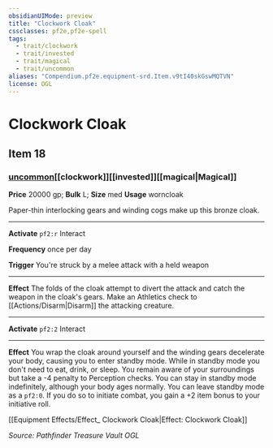 ```yaml
---
obsidianUIMode: preview
title: "Clockwork Cloak"
cssclasses: pf2e,pf2e-spell
tags:
  - trait/clockwork
  - trait/invested
  - trait/magical
  - trait/uncommon
aliases: "Compendium.pf2e.equipment-srd.Item.v9tI40skGswMQTVN"
license: OGL
---
```

# Clockwork Cloak
## Item 18
### [uncommon](uncommon.md "Uncommon Rarity Trait")[[clockwork]][[invested]][[magical|Magical]]


**Price** 20000 gp; 
**Bulk** L; **Size** med
**Usage** worncloak

Paper-thin interlocking gears and winding cogs make up this bronze cloak.

* * *

**Activate** `pf2:r` Interact

**Frequency** once per day

**Trigger** You're struck by a melee attack with a held weapon

* * *

**Effect** The folds of the cloak attempt to divert the attack and catch the weapon in the cloak's gears. Make an Athletics check to [[Actions/Disarm|Disarm]] the attacking creature.

* * *

**Activate** `pf2:2` Interact

* * *

**Effect** You wrap the cloak around yourself and the winding gears decelerate your body, causing you to enter standby mode. While in standby mode you don't need to eat, drink, or sleep. You remain aware of your surroundings but take a -4 penalty to Perception checks. You can stay in standby mode indefinitely, although your body ages normally. You can leave standby mode as a `pf2:0`. If you do so to initiate combat, you gain a +2 item bonus to your initiative roll.

[[Equipment Effects/Effect_ Clockwork Cloak|Effect: Clockwork Cloak]]

*Source: Pathfinder Treasure Vault*
*OGL*